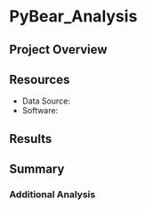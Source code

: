 # PyBear_Analysis

## Project Overview


## Resources
- Data Source: 
- Software: 

## Results


## Summary


### Additional Analysis

